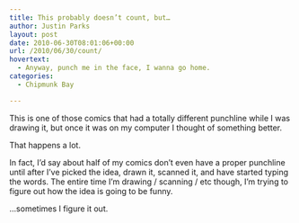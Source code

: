 ```yaml
---
title: This probably doesn’t count, but…
author: Justin Parks
layout: post
date: 2010-06-30T08:01:06+00:00
url: /2010/06/30/count/
hovertext:
  - Anyway, punch me in the face, I wanna go home.
categories:
  - Chipmunk Bay

---
```

This is one of those comics that had a totally different punchline while I was drawing it, but once it was on my computer I thought of something better.

That happens a lot. 

In fact, I&#8217;d say about half of my comics don&#8217;t even have a proper punchline until after I&#8217;ve picked the idea, drawn it, scanned it, and have started typing the words. The entire time I&#8217;m drawing / scanning / etc though, I&#8217;m trying to figure out how the idea is going to be funny.

&#8230;sometimes I figure it out.